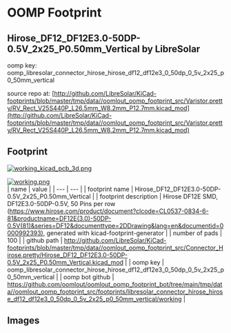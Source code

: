 # OOMP Footprint  
## Hirose_DF12_DF12E3.0-50DP-0.5V_2x25_P0.50mm_Vertical  by LibreSolar  
  
oomp key: oomp_libresolar_connector_hirose_hirose_df12_df12e3_0_50dp_0_5v_2x25_p0_50mm_vertical  
  
source repo at: [http://github.com/LibreSolar/KiCad-footprints/blob/master/tmp/data//oomlout_oomp_footprint_src/Varistor.pretty/RV_Rect_V25S440P_L26.5mm_W8.2mm_P12.7mm.kicad_mod](http://github.com/LibreSolar/KiCad-footprints/blob/master/tmp/data//oomlout_oomp_footprint_src/Varistor.pretty/RV_Rect_V25S440P_L26.5mm_W8.2mm_P12.7mm.kicad_mod)  
## Footprint  
  
[![working_kicad_pcb_3d.png](working_kicad_pcb_3d_600.png)](working_kicad_pcb_3d.png)  
  
[![working.png](working_600.png)](working.png)  
| name | value | 
| --- | --- | 
| footprint name | Hirose_DF12_DF12E3.0-50DP-0.5V_2x25_P0.50mm_Vertical | 
| footprint description | Hirose DF12E SMD, DF12E3.0-50DP-0.5V, 50 Pins per row (https://www.hirose.com/product/document?clcode=CL0537-0834-6-81&productname=DF12E(3.0)-50DP-0.5V(81)&series=DF12&documenttype=2DDrawing&lang=en&documentid=0000992393), generated with kicad-footprint-generator | 
| number of pads | 100 | 
| github path | http://github.com/LibreSolar/KiCad-footprints/blob/master/tmp/data//oomlout_oomp_footprint_src/Connector_Hirose.pretty/Hirose_DF12_DF12E3.0-50DP-0.5V_2x25_P0.50mm_Vertical.kicad_mod | 
| oomp key | oomp_libresolar_connector_hirose_hirose_df12_df12e3_0_50dp_0_5v_2x25_p0_50mm_vertical | 
| oomp bot github | https://github.com/oomlout/oomlout_oomp_footprint_bot/tree/main/tmp/data//oomlout_oomp_footprint_src/footprints/libresolar_connector_hirose_hirose_df12_df12e3_0_50dp_0_5v_2x25_p0_50mm_vertical/working | 
## Images  

